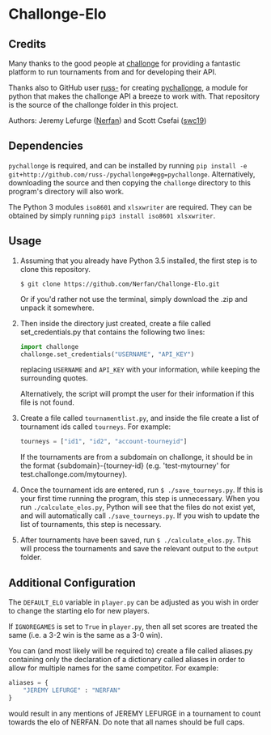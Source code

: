# Challonge-Elo

## Credits

Many thanks to the good people at [challonge](http://challonge.com) for providing a fantastic platform to run tournaments from and for developing their API.

Thanks also to GitHub user [russ-](https://github.com/russ-) for creating [pychallonge](https://github.com/russ-/pychallonge), a module for python that makes the challonge API a breeze to work with. That repository is the source of the challonge folder in this project.

Authors: Jeremy Lefurge ([Nerfan](https://github.com/Nerfan)) and Scott Csefai ([swc19](https://github.com/swc19))

## Dependencies

`pychallonge` is required, and can be installed by running `pip install -e git+http://github.com/russ-/pychallonge#egg=pychallonge`. Alternatively, downloading the source and then copying the `challonge` directory to this program's directory will also work.

The Python 3 modules `iso8601` and `xlsxwriter` are required. They can be obtained by simply running `pip3 install iso8601 xlsxwriter`.

## Usage

1. Assuming that you already have Python 3.5 installed, the first step is to clone this repository.

   ```
   $ git clone https://github.com/Nerfan/Challonge-Elo.git
   ```

   Or if you'd rather not use the terminal, simply download the .zip and unpack it somewhere.

2. Then inside the directory just created, create a file called set\_credentials.py that contains the following two lines:

   ```python
   import challonge
   challonge.set_credentials("USERNAME", "API_KEY")
   ```

   replacing `USERNAME` and `API_KEY` with your information, while keeping the surrounding quotes.

   Alternatively, the script will prompt the user for their information if this file is not found.

3. Create a file called `tournamentlist.py`, and inside the file create a list of tournament ids called `tourneys`. For example:
   ```python
   tourneys = ["id1", "id2", "account-tourneyid"]
   ```
   If the tournaments are from a subdomain on challonge, it should be in the format {subdomain}-{tourney-id} (e.g. 'test-mytourney' for test.challonge.com/mytourney).


4. Once the tournament ids are entered, run `$ ./save_tourneys.py`. If this is your first time running the program, this step is unnecessary. When you run `./calculate_elos.py`, Python will see that the files do not exist yet, and will automatically call `./save_tourneys.py`. If you wish to update the list of tournaments, this step is necessary.

5. After tournaments have been saved, run `$ ./calculate_elos.py`. This will process the tournaments and save the relevant output to the `output` folder.

## Additional Configuration

The `DEFAULT_ELO` variable in `player.py` can be adjusted as you wish in order to change the starting elo for new players.

If `IGNOREGAMES` is set to `True` in `player.py`, then all set scores are treated the same (i.e. a 3-2 win is the same as a 3-0 win).

You can (and most likely will be required to) create a file called aliases.py containing only the declaration of a dictionary called aliases in order to allow for multiple names for the same competitor. For example:

```python
aliases = {
    "JEREMY LEFURGE" : "NERFAN"
}
```

would result in any mentions of JEREMY LEFURGE in a tournament to count towards the elo of NERFAN. Do note that all names should be full caps.
